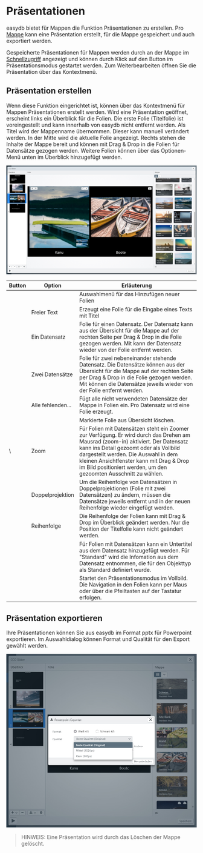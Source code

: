 # Präsentationen

easydb bietet für Mappen die Funktion Präsentationen zu erstellen. Pro [Mappe](../../search/quickaccess/collection/collection.html) kann eine Präsentation erstellt, für die Mappe gespeichert und auch exportiert werden.

Gespeicherte Präsentationen für Mappen werden durch <i class="fa fa-play"></i> an der Mappe im [Schnellzugriff](../../search/quickaccess/quickaccess.html) angezeigt und können durch Klick auf den Button im Präsentationsmodus gestartet werden. Zum Weiterbearbeiten öffnen Sie die Präsentation über das Kontextmenü.

## Präsentation erstellen

Wenn diese Funktion eingerichtet ist, können über das Kontextmenü für Mappen Präsentationen erstellt werden. Wird eine Präsentation geöffnet, erscheint links ein Überblick für die Folien. Die erste Folie (Titelfolie) ist voreingestellt und kann innerhalb von easydb nicht entfernt werden. Als Titel wird der Mappenname übernommen. Dieser kann manuell verändert werden. In der Mitte wird die aktuelle Folie angezeigt. Rechts stehen die Inhalte der Mappe bereit und können mit Drag & Drop in die Folien für Datensätze gezogen werden. Weitere Folien können über das Optionen-Menü unten im Überblick hinzugefügt werden.

![Präsentation erstellen](ppt_create.jpg)

|Button|Option|Erläuterung|
|---|---|---|
|<i class="fa fa-plus"> </i> <i class="fa fa-angle-down"> </i>||Auswahlmenü für das Hinzufügen neuer Folien|
||Freier Text|Erzeugt eine Folie für die Eingabe eines Texts mit Titel|
||Ein Datensatz|Folie für einen Datensatz. Der Datensatz kann aus der Übersicht für die Mappe auf der rechten Seite per Drag & Drop in die Folie gezogen werden. Mit <i class="fa fa-trash-o"></i> kann der Datensatz wieder von der Folie entfernt werden.|
||Zwei Datensätze|Folie für zwei nebeneinander stehende Datensatz. Die Datensätze können aus der Übersicht für die Mappe auf der rechten Seite per Drag & Drop in die Folie gezogen werden. Mit <i class="fa fa-trash-o"></i> können die Datensätze jeweils wieder von der Folie entfernt werden.|
||Alle fehlenden... |Fügt alle nicht verwendeten Datensätze der Mappe in Folien ein. Pro Datensatz wird eine Folie erzeugt. |
|<i class="fa fa-minus"></i>||Markierte Folie aus Übersicht löschen. |
|<i class="fa fa-search-plus"> </i> \ <i class="fa fa-search-minus"> </i>|Zoom|Für Folien mit Datensätzen steht ein Zoomer zur Verfügung. Er wird durch das Drehen am Mausrad (zoom-in) aktiviert. Der Datensatz kann ins Detail gezoomt oder als Vollbild dargestellt werden. Die Auswahl in dem kleinen Ansichtfenster kann mit Drag & Drop im Bild positioniert werden, um den gezoomten Ausschnitt zu wählen. |
||Doppelprojektion|Um die Reihenfolge von Datensätzen in Doppelprojektionen (Folie mit zwei Datensätzen) zu ändern, müssen die Datensätze jeweils entfernt und in der neuen Reihenfolge wieder eingefügt werden.|
||Reihenfolge|Die Reihenfolge der Folien kann mit Drag & Drop im Überblick geändert werden. Nur die Position der Titelfolie kann nicht geändert werden.|
|<i class="fa fa-cog"></i>|| Für Folien mit Datensätzen kann ein Untertitel aus dem Datensatz hinzugefügt werden. Für "Standard" wird die Infomation aus dem Datensatz entnommen, die für den Objekttyp als Standard definiert wurde.|
|<i class="fa fa-play"></i>|| Startet den Präsentationsmodus im Vollbild. Die Navigation in den Folien kann per Maus oder über die Pfeiltasten auf der Tastatur erfolgen.|

## Präsentation exportieren

Ihre Präsentationen können Sie aus easydb im Format pptx für Powerpoint exportieren. Im Auswahldialog können Format und Qualität für den Export gewählt werden.

![Präsentation exportieren](ppt_export.jpg)

>HINWEIS: Eine Präsentation wird durch das Löschen der Mappe gelöscht.
